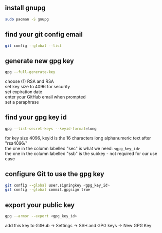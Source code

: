 ## install gnupg

```bash
sudo pacman -S gnupg
```

## find your git config email

```bash
git config --global --list
```

## generate new gpg key

```bash
gpg --full-generate-key
```

choose (1) RSA and RSA  
set key size to 4096 for security  
set expiration date  
enter your GitHub email when prompted  
set a paraphrase

## find your gpg key id

```bash
gpg --list-secret-keys --keyid-format=long
```

for key size 4096, keyid is the 16 characters long alphanumeric text after "rsa4096/"  
the one in the column labelled "sec" is what we need: `<gpg_key_id>`  
the one in the column labelled "ssb" is the subkey - not required for our use case

## configure Git to use the gpg key

```bash
git config --global user.signingkey <gpg_key_id>
git config --global commit.gpgsign true
```

## export your public key

```bash
gpg --armor --export <gpg_key_id>
```

add this key to GitHub -> Settings -> SSH and GPG keys -> New GPG Key


